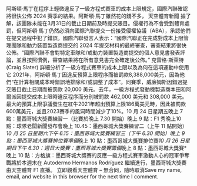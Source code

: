 阿斯頓·馬丁在程序上輕微違反了一級方程式賽車的成本上限規定，國際汽聯確認將很快公佈 2024 賽季的結果。阿斯頓·馬丁雖然花的錢不多， 天空體育新聞 據了解，該團隊未能在3月31日的截止日期前及時提交賬目。侵權行為不會受到體育處罰，但阿斯頓·馬丁仍然必須向國際汽聯提交一份接受侵權協議（ABA），承認他們在提交過程中犯了錯誤。國際汽聯發言人表示：“國際汽聯正在完成對成本上限管理團隊和動力裝置製造商提交的 2024 年提交材料的最終審查，審查結果將很快公佈。“國際汽聯不會對特定車隊和/或動力裝置製造商提交的個人意見書發表評論，並且按照慣例，審查結果將在所有意見書完全確定後公佈。” 克雷格·斯萊特 (Craig Slater) 詳細分析了一級方程式賽車的成本上限以及為何在這項運動中使用它
2021年，阿斯頓·馬丁因違反預算上限程序而被罰款8,388,000美元，因為他們“在計算相關成本時錯誤地排除和/或調整了成本”。同賽季，威廉姆斯因錯過提交賬目截止日期而被罰款 20,000 美元。去年，一級方程式發動機製造商本田和阿爾派因提交成本上限時違反程序而分別被罰款 462,000 美元和 308,000 美元。最大的預算上限爭議發生在紅牛2021年超出預算上限186萬美元時，因此被罰款600萬美元，並且2023賽季的風洞時間減少了10%。10 月 24 日星期五晚上 7 點：墨西哥城大獎賽練習一（比賽於晚上 7.30 開始）晚上 9 點：F1 秀晚上10點：球隊老闆新聞發布會晚上 10.45：墨西哥城大獎賽練習二（上午 11 點開始）*10 月 25 日星期六下午 6.15：墨西哥城大獎賽練習三（下午 6.30 開始）晚上 9 點：墨西哥城大獎賽排位賽準備*晚上 10 點：墨西哥城大獎賽排位賽*10 月 26 日星期日下午 6.30：週日大獎賽：墨西哥城大獎賽籌備*晚上 8 點：墨西哥城大獎賽*晚上 10 點：方格旗：墨西哥城大獎賽的反應一級方程式賽車激動人心的冠軍爭奪戰將於本週末在 Autodermo Hermanos Rodríguez 繼續進行，墨西哥城大獎賽由天空體育 F1 直播。 立即觀看天空體育 – 無合同，隨時取消Save my name, email, and website in this browser for the next time I comment.